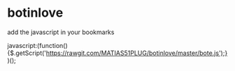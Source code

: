 # botinlove
add the javascript in your bookmarks

javascript:(function(){$.getScript('https://rawgit.com/MATIAS51PLUG/botinlove/master/bote.js');})();
